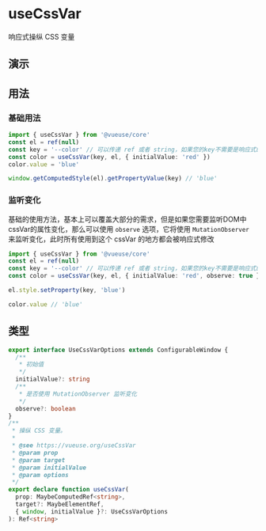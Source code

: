 # useCssVar

响应式操纵 CSS 变量

## 演示

<demo src="./demo.vue" title="useCssVar" desc="使用 CSS 变量"></demo>


## 用法

### 基础用法

```ts
import { useCssVar } from '@vueuse/core'
const el = ref(null)
const key = '--color' // 可以传递 ref 或者 string，如果您的key不需要是响应式的，那么可以直接传递字符串
const color = useCssVar(key, el, { initialValue: 'red' })
color.value = 'blue'

window.getComputedStyle(el).getPropertyValue(key) // 'blue'
```

### 监听变化

基础的使用方法，基本上可以覆盖大部分的需求，但是如果您需要监听DOM中cssVar的属性变化，那么可以使用 `observe` 选项，它将使用 `MutationObserver` 来监听变化，此时所有使用到这个 cssVar 的地方都会被响应式修改

```ts
import { useCssVar } from '@vueuse/core'
const el = ref(null)
const key = '--color' // 可以传递 ref 或者 string，如果您的key不需要是响应式的，那么可以直接传递字符串
const color = useCssVar(key, el, { initialValue: 'red', observe: true })

el.style.setProperty(key, 'blue')

color.value // 'blue'

```
## 类型

```ts
export interface UseCssVarOptions extends ConfigurableWindow {
  /**
   * 初始值
   */
  initialValue?: string
  /**
   * 是否使用 MutationObserver 监听变化
   */
  observe?: boolean
}
/**
 * 操纵 CSS 变量。
 *
 * @see https://vueuse.org/useCssVar
 * @param prop
 * @param target
 * @param initialValue
 * @param options
 */
export declare function useCssVar(
  prop: MaybeComputedRef<string>,
  target?: MaybeElementRef,
  { window, initialValue }?: UseCssVarOptions
): Ref<string>
```
